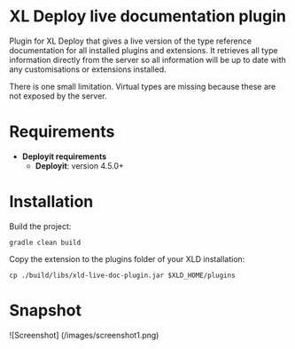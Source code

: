 # XL Deploy live documentation plugin #

Plugin for XL Deploy that gives a live version of the type reference documentation for all installed plugins and extensions. It retrieves all type information directly from the server
so all information will be up to date with any customisations or extensions installed.

There is one small limitation. Virtual types are missing because these are not exposed by the server.

# Requirements #

* **Deployit requirements**
	* **Deployit**: version 4.5.0+

# Installation #

Build the project:
```
gradle clean build
```

Copy the extension to the plugins folder of your XLD installation:
```
cp ./build/libs/xld-live-doc-plugin.jar $XLD_HOME/plugins
```

# Snapshot #

![Screenshot] (/images/screenshot1.png)
